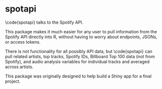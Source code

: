# spotapi
\code{spotapi} talks to the Spotify API. 

This package makes it much easier for any user to pull information from the Spotify API directly into R, without having to worry about endpoints, JSONs,
or access tokens. 

There is not functionality for all possibly API data, but \code{spotapi} can pull related artists, top tracks, Spotify IDs, Billboard Top 100 data (not 
from Spotify), and audio analysis variables for individual tracks and averaged across artists. 

This package was originally designed to help build a Shiny app for a final project. 
